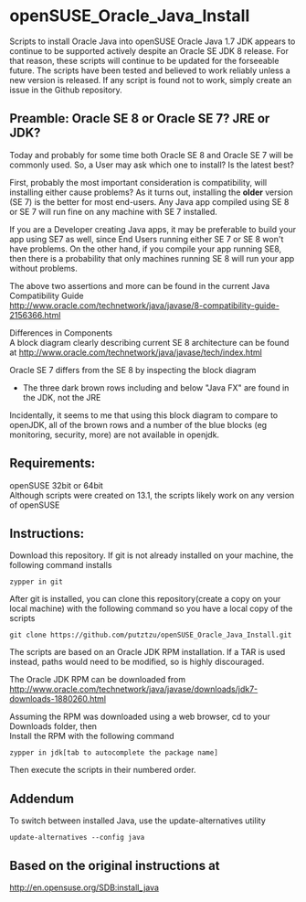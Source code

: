 openSUSE_Oracle_Java_Install
============================
Scripts to install Oracle Java into openSUSE
Oracle Java 1.7 JDK appears to continue to be supported actively despite an Oracle SE JDK 8 release. For that reason, these scripts will continue to be updated for the forseeable future. The scripts have been tested and believed to work reliably unless a new version is released. If any script is found not to work, simply create an issue in the Github repository.

Preamble: Oracle SE 8 or Oracle SE 7? JRE or JDK?
-------------------------------------------------
Today and probably for some time both Oracle SE 8 and Oracle SE 7 will be commonly used. So, a User may ask which one to install? Is the latest best?

First, probably the most important consideration is compatibility, will installing either cause problems? As it turns out, installing the __older__ version (SE 7) is the better for most end-users. Any Java app compiled using SE 8 or SE 7 will run fine on any machine with SE 7 installed. 

If you are a Developer creating Java apps, it may be preferable to build your app using SE7 as well, since End Users running either SE 7 or SE 8 won't have problems. On the other hand, if you compile your app running SE8, then there is a probability that only machines running SE 8 will run your app without problems.

The above two assertions and more can be found in the current Java Compatibility Guide<br />
http://www.oracle.com/technetwork/java/javase/8-compatibility-guide-2156366.html 

Differences in Components<br />
A block diagram clearly describing current SE 8 architecture can be found at
http://www.oracle.com/technetwork/java/javase/tech/index.html

Oracle SE 7 differs from the SE 8 by inspecting the block diagram
- The three dark brown rows including and below "Java FX" are found in the JDK, not the JRE

Incidentally, it seems to me that using this  block diagram to compare to openJDK, all of the brown rows and a number of the blue blocks (eg monitoring, security, more) are not available in openjdk.

Requirements:
-------------
openSUSE 32bit or 64bit<br />
Although scripts were created on 13.1, the scripts likely work on any version of openSUSE

Instructions:
-------------
Download this repository. If git is not already installed on your machine, the following command installs

    zypper in git

After git is installed, you can clone this repository(create a copy on your local machine) with the following command so you have a local copy of the scripts

    git clone https://github.com/putztzu/openSUSE_Oracle_Java_Install.git

The scripts are based on an Oracle JDK RPM installation. If a TAR is used instead, paths would need to be modified, so is highly discouraged.


The Oracle JDK RPM can be downloaded from<br /> 
http://www.oracle.com/technetwork/java/javase/downloads/jdk7-downloads-1880260.html

Assuming the RPM was downloaded using a web browser, cd to your Downloads folder, then<br />
Install the RPM with the following command

    zypper in jdk[tab to autocomplete the package name]

Then execute the scripts in their numbered order.

Addendum
--------
To switch between installed Java, use the update-alternatives utility

    update-alternatives --config java

Based on the original instructions at
-------------------------------------
http://en.opensuse.org/SDB:install_java






